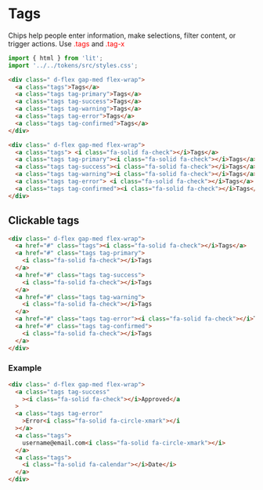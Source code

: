 # Tags

Chips help people enter information, make selections, filter content, or trigger actions.
Use <span style="color:red">.tags</span> and <span style="color:red">.tag-x</span>

```js script
import { html } from 'lit';
import '../../tokens/src/styles.css';
```

```html preview-story
<div class=" d-flex gap-med flex-wrap">
  <a class="tags">Tags</a>
  <a class="tags tag-primary">Tags</a>
  <a class="tags tag-success">Tags</a>
  <a class="tags tag-warning">Tags</a>
  <a class="tags tag-error">Tags</a>
  <a class="tags tag-confirmed">Tags</a>
</div>
```

```html preview-story
<div class=" d-flex gap-med flex-wrap">
  <a class="tags"> <i class="fa-solid fa-check"></i>Tags</a>
  <a class="tags tag-primary"><i class="fa-solid fa-check"></i>Tags</a>
  <a class="tags tag-success"><i class="fa-solid fa-check"></i>Tags</a>
  <a class="tags tag-warning"><i class="fa-solid fa-check"></i>Tags</a>
  <a class="tags tag-error"> <i class="fa-solid fa-check"></i>Tags</a>
  <a class="tags tag-confirmed"><i class="fa-solid fa-check"></i>Tags</a>
</div>
```

## Clickable tags

```html preview-story
<div class=" d-flex gap-med flex-wrap">
  <a href="#" class="tags"><i class="fa-solid fa-check"></i>Tags</a>
  <a href="#" class="tags tag-primary">
    <i class="fa-solid fa-check"></i>Tags
  </a>
  <a href="#" class="tags tag-success">
    <i class="fa-solid fa-check"></i>Tags
  </a>
  <a href="#" class="tags tag-warning">
    <i class="fa-solid fa-check"></i>Tags
  </a>
  <a href="#" class="tags tag-error"><i class="fa-solid fa-check"></i>Tags</a>
  <a href="#" class="tags tag-confirmed">
    <i class="fa-solid fa-check"></i>Tags
  </a>
</div>
```

### Example

```html preview-story
<div class=" d-flex gap-med flex-wrap">
  <a class="tags tag-success"
    ><i class="fa-solid fa-check"></i>Approved</a
  >
  <a class="tags tag-error"
    >Error<i class="fa-solid fa-circle-xmark"></i
  ></a>
  <a class="tags">
    username@email.com<i class="fa-solid fa-circle-xmark"></i>
  </a>
  <a class="tags">
    <i class="fa-solid fa-calendar"></i>Date</i>
  </a>
</div>
```
